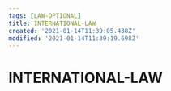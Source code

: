 ```yaml
---
tags: [LAW-OPTIONAL]
title: INTERNATIONAL-LAW
created: '2021-01-14T11:39:05.438Z'
modified: '2021-01-14T11:39:19.698Z'
---
```


# INTERNATIONAL-LAW
